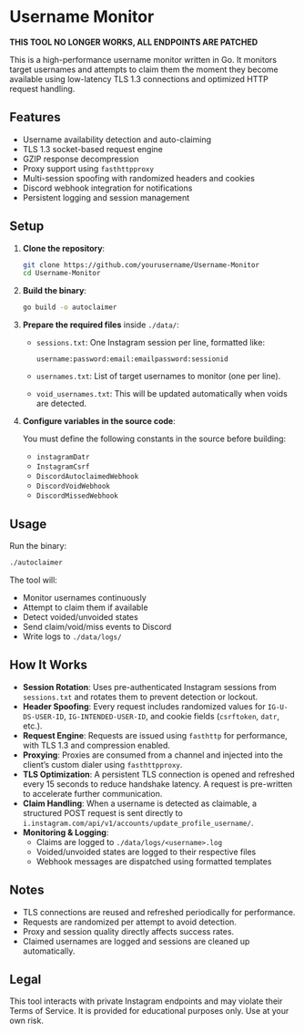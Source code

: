 # Username Monitor


**THIS TOOL NO LONGER WORKS, ALL ENDPOINTS ARE PATCHED**

This is a high-performance username monitor written in Go. It monitors target usernames and attempts to claim them the moment they become available using low-latency TLS 1.3 connections and optimized HTTP request handling.

## Features

- Username availability detection and auto-claiming  
- TLS 1.3 socket-based request engine  
- GZIP response decompression  
- Proxy support using `fasthttpproxy`  
- Multi-session spoofing with randomized headers and cookies  
- Discord webhook integration for notifications  
- Persistent logging and session management  

## Setup

1. **Clone the repository**:
   ```bash
   git clone https://github.com/yourusername/Username-Monitor
   cd Username-Monitor
   ```

2. **Build the binary**:
   ```bash
   go build -o autoclaimer
   ```

3. **Prepare the required files** inside `./data/`:

   - `sessions.txt`: One Instagram session per line, formatted like:
     ```
     username:password:email:emailpassword:sessionid
     ```

   - `usernames.txt`: List of target usernames to monitor (one per line).

   - `void_usernames.txt`: This will be updated automatically when voids are detected.

4. **Configure variables in the source code**:

   You must define the following constants in the source before building:
   - `instagramDatr`  
   - `InstagramCsrf`  
   - `DiscordAutoclaimedWebhook`  
   - `DiscordVoidWebhook`  
   - `DiscordMissedWebhook`

## Usage

Run the binary:
```bash
./autoclaimer
```

The tool will:

- Monitor usernames continuously  
- Attempt to claim them if available  
- Detect voided/unvoided states  
- Send claim/void/miss events to Discord  
- Write logs to `./data/logs/`

## How It Works

- **Session Rotation**: Uses pre-authenticated Instagram sessions from `sessions.txt` and rotates them to prevent detection or lockout.
- **Header Spoofing**: Every request includes randomized values for `IG-U-DS-USER-ID`, `IG-INTENDED-USER-ID`, and cookie fields (`csrftoken`, `datr`, etc.).
- **Request Engine**: Requests are issued using `fasthttp` for performance, with TLS 1.3 and compression enabled.
- **Proxying**: Proxies are consumed from a channel and injected into the client’s custom dialer using `fasthttpproxy`.
- **TLS Optimization**: A persistent TLS connection is opened and refreshed every 15 seconds to reduce handshake latency. A request is pre-written to accelerate further communication.
- **Claim Handling**: When a username is detected as claimable, a structured POST request is sent directly to `i.instagram.com/api/v1/accounts/update_profile_username/`.
- **Monitoring & Logging**:
  - Claims are logged to `./data/logs/<username>.log`
  - Voided/unvoided states are logged to their respective files
  - Webhook messages are dispatched using formatted templates

## Notes

- TLS connections are reused and refreshed periodically for performance.
- Requests are randomized per attempt to avoid detection.
- Proxy and session quality directly affects success rates.
- Claimed usernames are logged and sessions are cleaned up automatically.

## Legal

This tool interacts with private Instagram endpoints and may violate their Terms of Service. It is provided for educational purposes only. Use at your own risk.
